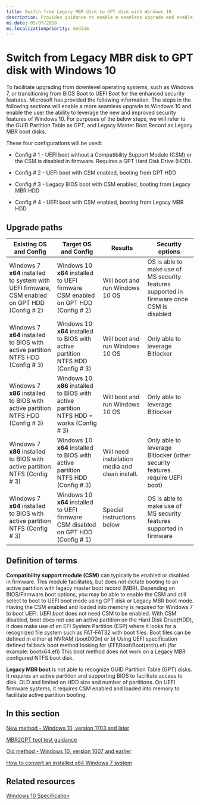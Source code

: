 ```yaml
---
title: Switch from Legacy MBR disk to GPT disk with Windows 10
description: Provides guidance to enable a seamless upgrade and enable the user to leverage new and improved security features of Windows 10.
ms.date: 05/07/2018
ms.localizationpriority: medium
---
```


# Switch from Legacy MBR disk to GPT disk with Windows 10

To facilitate upgrading from downlevel operating systems, such as Windows 7, or transitioning from BIOS Boot to UEFI Boot for the enhanced security features. Microsoft has provided the following information. The steps in the following sections will enable a more seamless upgrade to Windows 10 and enable the user the ability to leverage the new and improved security features of Windows 10. For purposes of the below steps, we will refer to the GUID Partition Table as GPT, and Legacy Master Boot Record as Legacy MBR boot disks.

These four configurations will be used:

- Config \# 1 - UEFI boot without a Compatibility Support Module (CSM) or the CSM is disabled in firmware. Requires a GPT Hard Disk Drive (HDD).

- Config \# 2 - UEFI boot with CSM enabled, booting from GPT HDD

- Config \# 3 - Legacy BIOS boot with CSM enabled, booting from Legacy MBR HDD

- Config \# 4 - UEFI boot with CSM enabled, booting from Legacy MBR HDD

## Upgrade paths

| Existing OS and Config | Target OS and Config | Results | Security options |
|--|--|--|--|
| Windows 7 **x64** installed to system with UEFI firmware, CSM enabled on GPT HDD (Config \# 2) | Windows 10 **x64** installed to UEFI firmware CSM enabled on GPT HDD (Config \# 2) | Will boot and run Windows 10 OS | OS is able to make use of MS security features supported in firmware once CSM is disabled |
| Windows 7 **x64** installed to BIOS with active partition NTFS HDD (Config \# 3) | Windows 10 **x64** installed to BIOS with active partition NTFS HDD (Config \# 3) | Will boot and run Windows 10 OS | Only able to leverage Bitlocker |
| Windows 7 **x86** installed to BIOS with active partition NTFS HDD (Config \# 3) | Windows 10 **x86** installed to BIOS with active partition NTFS HDD = works (Config \# 3) | Will boot and run Windows 10 OS | Only able to leverage Bitlocker |
| Windows 7 **x86** installed to BIOS with active partition NTFS (Config \# 3) | Windows 10 **x64** installed to BIOS with active partition NTFS HDD (Config \# 3) | Will need installation media and clean install. | Only able to leverage Bitlocker (other security features require UEFI boot) |
| Windows 7 **x64** installed to BIOS with active partition NTFS (Config \# 3) | Windows 10 **x64** installed to UEFI firmware CSM disabled on GPT HDD (Config \# 1) | Special instructions below | OS is able to make use of MS security features supported in firmware |

## Definition of terms

**Compatibility support module (CSM)** can typically be enabled or disabled in firmware. This module facilitates, but does not dictate booting to an active partition with legacy master boot record (MBR). Depending on BIOS/Firmware boot options, you may be able to enable the CSM and still select to boot to UEFI boot mode using GPT disk or Legacy MBR boot mode. Having the CSM enabled and loaded into memory is required for Windows 7 to boot UEFI.
*UEFI boot* does not need CSM to be enabled. With CSM disabled, boot does not use an active partition on the Hard Disk Drive(HDD), it does make use of an EFI System Partition (ESP) where it looks for a recognized file system such as FAT-FAT32 with boot files. Boot files can be defined in either a) NVRAM (boot000n) or b) Using UEFI specification defined fallback boot method looking for \\EFI\\Boot\\Boot(arch).efi (for example: bootx64.efi) This boot method does not work on a Legacy MBR configured NTFS boot disk.

**Legacy MBR boot** is not able to recognize GUID Partition Table (GPT) disks. It requires an active partition and supporting BIOS to facilitate access to disk. OLD and limited on HDD size and number of partitions. On UEFI firmware systems, it requires CSM enabled and loaded into memory to facilitate active partition booting.

## In this section

[New method - Windows 10, version 1703 and later](new-method--windows-10--version-1703-and-later.md)

[MBR2GPT tool test guidance](mbr2gpt-tool-test-guidance.md)

[Old method - Windows 10, version 1607 and earlier](old-method--windows-10--version-1607-and-earlier.md)

[How to convert an installed x64 Windows 7 system](how-to-convert-an-installed-x64-windows-7.md)

## Related resources

[Windows 10 Specification](https://www.microsoft.com/windows/Windows-10-specifications)
